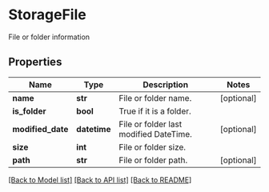 ﻿# StorageFile
File or folder information

## Properties
Name | Type | Description | Notes
------------ | ------------- | ------------- | -------------
**name** | **str** | File or folder name. | [optional] 
**is_folder** | **bool** | True if it is a folder. | 
**modified_date** | **datetime** | File or folder last modified DateTime. | [optional] 
**size** | **int** | File or folder size. | 
**path** | **str** | File or folder path. | [optional] 

[[Back to Model list]](../README.md#documentation-for-models) [[Back to API list]](../README.md#documentation-for-api-endpoints) [[Back to README]](../README.md)


